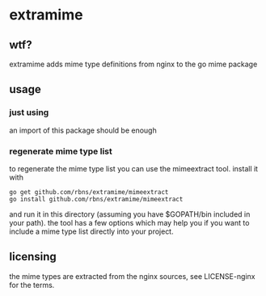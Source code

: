 # extramime
## wtf?
extramime adds mime type definitions from nginx to the go mime package

## usage
### just using
an import of this package should be enough

### regenerate mime type list
to regenerate the mime type list you can use the mimeextract tool.
install it with 

	go get github.com/rbns/extramime/mimeextract
	go install github.com/rbns/extramime/mimeextract

and run it in this directory (assuming you have $GOPATH/bin included
in your path). the tool has a few options which may
help you if you want to include a mime type list directly into your
project.

## licensing
the mime types are extracted from the nginx sources, see
LICENSE-nginx for the terms.

